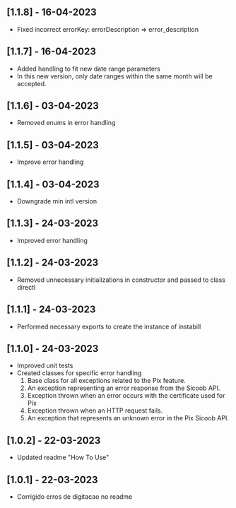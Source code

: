 ## [1.1.8] - 16-04-2023

- Fixed incorrect errorKey: errorDescription => error_description

## [1.1.7] - 16-04-2023

- Added handling to fit new date range parameters
- In this new version, only date ranges within the same month will be accepted.

## [1.1.6] - 03-04-2023

- Removed enums in error handling

## [1.1.5] - 03-04-2023

- Improve error handling

## [1.1.4] - 03-04-2023

- Downgrade min intl version

## [1.1.3] - 24-03-2023

- Improved error handling

## [1.1.2] - 24-03-2023

- Removed unnecessary initializations in constructor and passed to class directl

## [1.1.1] - 24-03-2023

- Performed necessary exports to create the instance of instabill

## [1.1.0] - 24-03-2023

- Improved unit tests
- Created classes for specific error handling
  1. Base class for all exceptions related to the Pix feature.
  2. An exception representing an error response from the Sicoob API.
  3. Exception thrown when an error occurs with the certificate used for Pix
  4. Exception thrown when an HTTP request fails.
  5. An exception that represents an unknown error in the Pix Sicoob API.

## [1.0.2] - 22-03-2023

- Updated readme "How To Use"

## [1.0.1] - 22-03-2023

- Corrigido erros de digitacao no readme
